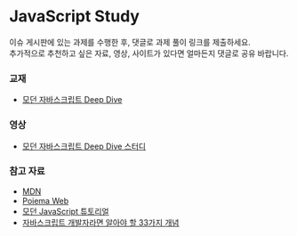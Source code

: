 # JavaScript Study
이슈 게시판에 있는 과제를 수행한 후, 댓글로 과제 풀이 링크를 제출하세요.<br>
추가적으로 추천하고 싶은 자료, 영상, 사이트가 있다면 얼마든지 댓글로 공유 바랍니다.

### 교재
- [모던 자바스크립트 Deep Dive](https://www.aladin.co.kr/shop/wproduct.aspx?ItemId=251552545)   

### 영상
- [모던 자바스크립트 Deep Dive 스터디](https://www.youtube.com/playlist?list=PLjQV3hketAJnP_ceUiPCc8GnNQ0REpCqr)   



### 참고 자료
- [MDN](https://developer.mozilla.org/ko/)
- [Poiema Web](https://poiemaweb.com/) 
- [모던 JavaScript 튜토리얼](https://ko.javascript.info/)  
- [자바스크립트 개발자라면 알아야 할 33가지 개념](https://velog.io/@jakeseo_me/series/33conceptsofjavascript)   
